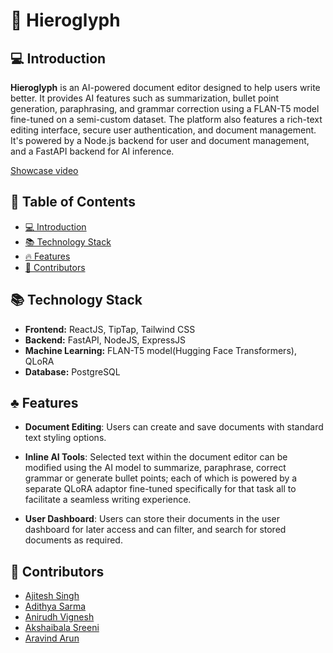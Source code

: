 # 📄 Hieroglyph

## 💻 Introduction

**Hieroglyph** is an AI-powered document editor designed to help users write better. It provides AI features such as summarization, bullet point generation, paraphrasing, and grammar correction using a FLAN-T5 model fine-tuned on a semi-custom dataset. The platform also features a rich-text editing interface, secure user authentication, and document management. It's powered by a Node.js backend for user and document management, and a FastAPI backend for AI inference.

[Showcase video](https://www.youtube.com/watch?v=uS2NAoH74HE)

## 📖 Table of Contents

- [💻 Introduction](#introduction)
- [📚 Technology Stack](#technology-stack)
- [🔥 Features](#features)
- [👥 Contributors](#contributors)

## 📚 Technology Stack

- **Frontend:** ReactJS, TipTap, Tailwind CSS
- **Backend:** FastAPI, NodeJS, ExpressJS
- **Machine Learning:** FLAN-T5 model(Hugging Face Transformers), QLoRA
- **Database:** PostgreSQL

## ♣️ Features

- **Document Editing**: Users can create and save documents with standard text styling options.

- **Inline AI Tools**: Selected text within the document editor can be modified using the AI model to summarize, paraphrase, correct grammar or generate bullet points; each of which is powered by a separate QLoRA adaptor fine-tuned specifically for that task all to facilitate a seamless writing experience.

- **User Dashboard**: Users can store their documents in the user dashboard for later access and can filter, and search for stored documents as required.

## 👥 Contributors

* [Ajitesh Singh](https://github.com/ajiteshhh)
* [Adithya Sarma](https://github.com/adithyasarma24)
* [Anirudh Vignesh](https://github.com/crystallyen)
* [Akshaibala Sreeni](https://github.com/akdybala)
* [Aravind Arun](https://github.com/Aravindak3)
